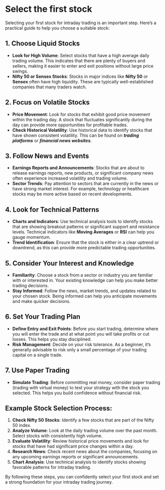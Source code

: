 # Select the first stock

Selecting your first stock for intraday trading is an important step. Here’s a practical guide to help you choose a suitable stock:

## 1. Choose Liquid Stocks

- **Look for High Volume**: Select stocks that have a high average daily trading volume. This indicates that there are plenty of buyers and sellers, making it easier to enter and exit positions without large price swings.
- **Nifty 50 or Sensex Stocks**: Stocks in major indices like **Nifty 50** or **Sensex** often have high liquidity. These are typically well-established companies that many traders watch.

## 2. Focus on Volatile Stocks

- **Price Movement**: Look for stocks that exhibit good price movement within the trading day. A stock that fluctuates significantly during the day can provide more opportunities for profitable trades.
- **Check Historical Volatility**: Use historical data to identify stocks that have shown consistent volatility. This can be found on **_trading platforms_** or **_financial news websites_**.

## 3. Follow News and Events

- **Earnings Reports and Announcements**: Stocks that are about to release earnings reports, new products, or significant company news often experience increased volatility and trading volume.
- **Sector Trends**: Pay attention to sectors that are currently in the news or have strong market interest. For example, technology or healthcare stocks may be more active based on recent developments.

## 4. Look for Technical Patterns

- **Charts and Indicators**: Use technical analysis tools to identify stocks that are showing breakout patterns or significant support and resistance levels. Technical indicators like **Moving Averages** or **RSI** can help you gauge momentum.
- **Trend Identification**: Ensure that the stock is either in a clear uptrend or downtrend, as this can provide more predictable trading opportunities.

## 5. Consider Your Interest and Knowledge

- **Familiarity**: Choose a stock from a sector or industry you are familiar with or interested in. Your existing knowledge can help you make better trading decisions.
- **Stay Informed**: Follow the news, market trends, and updates related to your chosen stock. Being informed can help you anticipate movements and make quicker decisions.

## 6. Set Your Trading Plan

- **Define Entry and Exit Points**: Before you start trading, determine where you will enter the trade and at what point you will take profits or cut losses. This helps you stay disciplined.
- **Risk Management**: Decide on your risk tolerance. As a beginner, it’s generally advisable to risk only a small percentage of your trading capital on a single trade.

## 7. Use Paper Trading

- **Simulate Trading**: Before committing real money, consider paper trading (trading with virtual money) to test your strategy with the stock you selected. This helps you build confidence without financial risk.

## Example Stock Selection Process:

1. **Check Nifty 50 Stocks**: Identify a few stocks that are part of the Nifty 50 index.
2. **Analyze Volume**: Look at the daily trading volume over the past month. Select stocks with consistently high volume.
3. **Evaluate Volatility**: Review historical price movements and look for stocks that have had significant price changes within a day.
4. **Research News**: Check recent news about the companies, focusing on any upcoming earnings reports or significant announcements.
5. **Chart Analysis**: Use technical analysis to identify stocks showing favorable patterns for intraday trading.

By following these steps, you can confidently select your first stock and set a strong foundation for your intraday trading journey.
